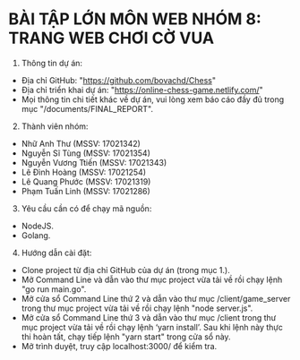 # BÀI TẬP LỚN MÔN WEB NHÓM 8: TRANG WEB CHƠI CỜ VUA

1. Thông tin dự án:
- Địa chỉ GitHub: "https://github.com/bovachd/Chess"
- Địa chỉ triển khai dự án: "https://online-chess-game.netlify.com/"
- Mọi thông tin chi tiết khác về dự án, vui lòng xem báo cáo đầy đủ trong mục "/documents/FINAL_REPORT".

2. Thành viên nhóm:
- Nhữ Anh Thư     (MSSV: 17021342)
- Nguyễn Sĩ Tùng     (MSSV: 17021354)
- Nguyễn Vương Ttiến     (MSSV: 17021343)
- Lê Đình Hoàng     (MSSV: 17021254)
- Lê Quang Phước     (MSSV: 17021319)
- Phạm Tuấn Linh     (MSSV: 17021286)

3. Yêu cầu cần có để chạy mã nguồn:
- NodeJS.
- Golang.

4. Hướng dẫn cài đặt:
- Clone project từ địa chỉ GitHub của dự án (trong mục 1.).
- Mở Command Line và dẫn vào thư mục project vừa tải về rồi chạy lệnh "go run main.go".
- Mở cửa sổ Command Line thứ 2 và dẫn vào thư mục /client/game_server trong thư mục project vừa tải về rồi chạy lệnh "node server.js".
- Mở cửa sổ Command Line thứ 3 và dẫn vào thư mục /client trong thư mục project vừa tải về rồi chạy lệnh ‘yarn install’. Sau khi lệnh này thực thi hoàn tất, chạy tiếp lệnh "yarn start" trong cửa sổ này.
- Mở trình duyệt, truy cập localhost:3000/ để kiểm tra.
